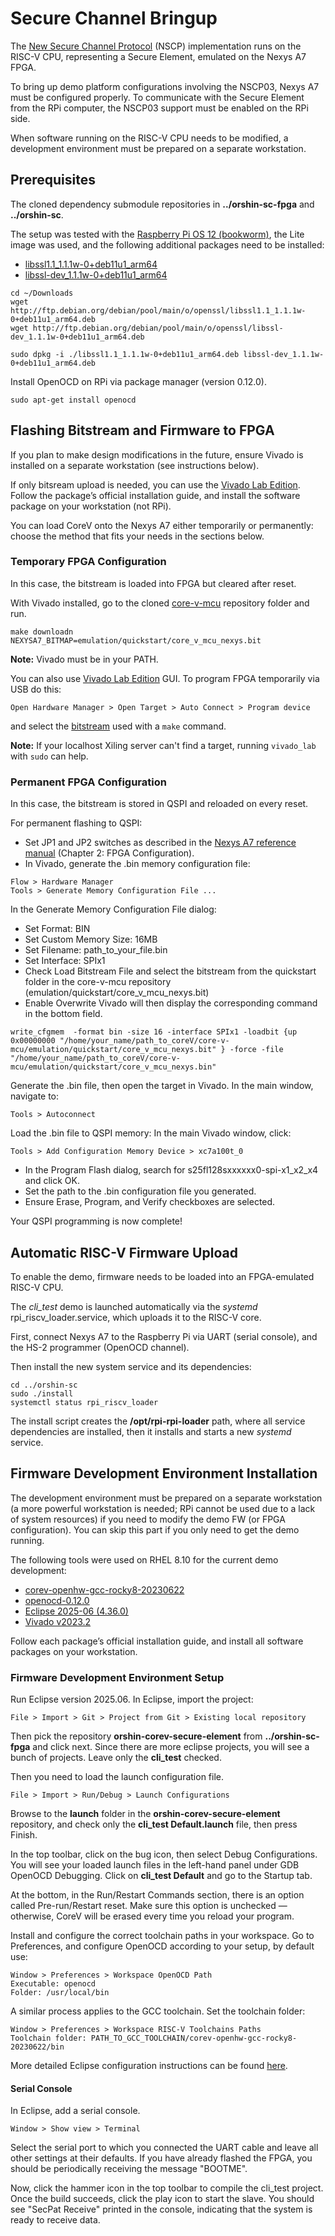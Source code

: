 # Secure Channel Bringup

The [New Secure Channel Protocol](https://github.com/securitypattern/orshin-STM32-client-scp03-nscp) (NSCP) implementation runs on the RISC-V CPU, representing a Secure Element, emulated on the Nexys A7 FPGA.

To bring up demo platform configurations involving the NSCP03, Nexys A7 must be configured properly.
To communicate with the Secure Element from the RPi computer, the NSCP03 support must be enabled on the RPi side.

When software running on the RISC-V CPU needs to be modified, a development environment must be prepared on a separate workstation.

## Prerequisites

The cloned dependency submodule repositories in **../orshin-sc-fpga** and **../orshin-sc**.

The setup was tested with the [Raspberry Pi OS 12 (bookworm)](https://www.raspberrypi.com/software/operating-systems/), the Lite image was used, and the following additional packages need to be installed:

- [libssl1.1_1.1.1w-0+deb11u1_arm64](http://ftp.debian.org/debian/pool/main/o/openssl/libssl1.1_1.1.1w-0+deb11u1_arm64.deb)
- [libssl-dev_1.1.1w-0+deb11u1_arm64](http://ftp.debian.org/debian/pool/main/o/openssl/libssl-dev_1.1.1w-0+deb11u1_arm64.deb)

```shell
cd ~/Downloads
wget http://ftp.debian.org/debian/pool/main/o/openssl/libssl1.1_1.1.1w-0+deb11u1_arm64.deb
wget http://ftp.debian.org/debian/pool/main/o/openssl/libssl-dev_1.1.1w-0+deb11u1_arm64.deb

sudo dpkg -i ./libssl1.1_1.1.1w-0+deb11u1_arm64.deb libssl-dev_1.1.1w-0+deb11u1_arm64.deb
```

Install OpenOCD on RPi via package manager (version 0.12.0).
```
sudo apt-get install openocd
```

## Flashing Bitstream and Firmware to FPGA
If you plan to make design modifications in the future, ensure Vivado is installed on a separate workstation (see instructions below).

If only bitsream upload is needed, you can use the [Vivado Lab Edition](https://www.xilinx.com/support/download/index.html/content/xilinx/en/downloadNav/vivado-design-tools.html). Follow the package’s official installation guide, and install the software package on your workstation (not RPi).

You can load CoreV onto the Nexys A7 either temporarily or permanently: choose the method that fits your needs in the sections below.

### Temporary FPGA Configuration

In this case, the bitstream is loaded into FPGA but cleared after reset.

With Vivado installed, go to the cloned [core-v-mcu](https://github.com/openhwgroup/core-v-mcu) repository folder and run.

```shell
make downloadn NEXYSA7_BITMAP=emulation/quickstart/core_v_mcu_nexys.bit
```

**Note:** Vivado must be in your PATH.

You can also use [Vivado Lab Edition](https://www.xilinx.com/support/download/index.html/content/xilinx/en/downloadNav/vivado-design-tools.html) GUI. To program FPGA temporarily via USB do this:
```
Open Hardware Manager > Open Target > Auto Connect > Program device
```
and select the [bitstream](https://github.com/openhwgroup/core-v-mcu/blob/master/emulation/quickstart/core_v_mcu_nexys.bit) used with a `make` command.

**Note:** If your localhost Xiling server can't find a target, running `vivado_lab` with `sudo` can help.

### Permanent FPGA Configuration

In this case, the bitstream is stored in QSPI and reloaded on every reset.

For permanent flashing to QSPI:
- Set JP1 and JP2 switches as described in the [Nexys A7 reference manual](https://digilent.com/reference/programmable-logic/nexys-a7/reference-manual) (Chapter 2: FPGA Configuration).
- In Vivado, generate the .bin memory configuration file:
```
Flow > Hardware Manager
Tools > Generate Memory Configuration File ...
```
In the Generate Memory Configuration File dialog:
- Set Format: BIN
- Set Custom Memory Size: 16MB
- Set Filename: path_to_your_file.bin
- Set Interface: SPIx1
- Check Load Bitstream File and select the bitstream from the quickstart folder in the core-v-mcu repository (emulation/quickstart/core_v_mcu_nexys.bit)
- Enable Overwrite
Vivado will then display the corresponding command in the bottom field.
```
write_cfgmem  -format bin -size 16 -interface SPIx1 -loadbit {up 0x00000000 "/home/your_name/path_to_coreV/core-v-mcu/emulation/quickstart/core_v_mcu_nexys.bit" } -force -file "/home/your_name/path_to_coreV/core-v-mcu/emulation/quickstart/core_v_mcu_nexys.bin"
```
Generate the .bin file, then open the target in Vivado. In the main window, navigate to:
```
Tools > Autoconnect
```
Load the .bin file to QSPI memory:
In the main Vivado window, click:
```
Tools > Add Configuration Memory Device > xc7a100t_0
```
- In the Program Flash dialog, search for s25fl128sxxxxxx0-spi-x1_x2_x4 and click OK.
- Set the path to the .bin configuration file you generated.
- Ensure Erase, Program, and Verify checkboxes are selected.

Your QSPI programming is now complete!

## Automatic RISC-V Firmware Upload

To enable the demo, firmware needs to be loaded into an FPGA-emulated RISC-V CPU.

The *cli_test* demo is launched automatically via the *systemd* rpi_riscv_loader.service, which uploads it to the
RISC-V core. 

First, connect Nexys A7 to the Raspberry Pi via UART (serial console), and the HS-2 programmer (OpenOCD channel).

Then install the new system service and its dependencies:
```
cd ../orshin-sc
sudo ./install
systemctl status rpi_riscv_loader
```
The install script creates the **/opt/rpi-rpi-loader** path, where all service dependencies are installed, then it installs and starts a new *systemd* service.


## Firmware Development Environment Installation

The development environment must be prepared on a separate workstation (a more powerful workstation is needed; RPi cannot be used due to a lack of system resources) if you
need to modify the demo FW (or FPGA configuration). You can skip this part if you only need to get the demo running.

The following tools were used on RHEL 8.10 for the current demo development:

- [corev-openhw-gcc-rocky8-20230622](https://buildbot.embecosm.com/job/corev-gcc-rocky8/lastSuccessfulBuild/artifact/build-sources.txt)
- [openocd-0.12.0](https://deac-fra.dl.sourceforge.net/project/openocd/openocd/0.12.0/openocd-0.12.0.zip?viasf=1)
- [Eclipse 2025-06 (4.36.0)](https://download.eclipse.org/eclipse/downloads/drops4/R-4.36-202505281830/)
- [Vivado v2023.2](https://www.xilinx.com/support/download/index.html/content/xilinx/en/downloadNav/vivado-design-tools/archive.html)

Follow each package’s official installation guide, and install all software packages on your workstation.

### Firmware Development Environment Setup

Run Eclipse version 2025.06. In Eclipse, import the project:

```
File > Import > Git > Project from Git > Existing local repository
```

Then pick the repository **orshin-corev-secure-element** from **../orshin-sc-fpga** and click next. Since
there are more eclipse projects, you will see a bunch of projects. Leave only the __cli_test__ checked.

Then you need to load the launch configuration file.
```
File > Import > Run/Debug > Launch Configurations
```

Browse to the **launch** folder in the **orshin-corev-secure-element** repository, and check
only the **cli_test Default.launch** file, then press Finish.

In the top toolbar, click on the bug icon, then select Debug Configurations.
You will see your loaded launch files in the left-hand panel under GDB OpenOCD
Debugging. Click on **cli_test Default** and go to the Startup tab.

At the bottom, in the Run/Restart Commands section, there is an option called
Pre-run/Restart reset. Make sure this option is unchecked — otherwise, CoreV
will be erased every time you reload your program.

Install and configure the correct toolchain paths in your workspace. Go to
Preferences, and configure OpenOCD according to your setup, by default use:

```
Window > Preferences > Workspace OpenOCD Path
Executable: openocd
Folder: /usr/local/bin 
```

A similar process applies to the GCC toolchain. Set the toolchain folder:

```
Window > Preferences > Workspace RISC-V Toolchains Paths
Toolchain folder: PATH_TO_GCC_TOOLCHAIN/corev-openhw-gcc-rocky8-20230622/bin
```

More detailed Eclipse configuration instructions can be found
[here](https://github.com/openhwgroup/core-v-mcu-cli-test).

#### Serial Console

In Eclipse, add a serial console.
```
Window > Show view > Terminal
```

Select the serial port to which you connected the UART cable and leave all
other settings at their defaults. If you have already flashed the FPGA, you
should be periodically receiving the message "BOOTME".

Now, click the hammer icon in the top toolbar to compile the cli_test project.
Once the build succeeds, click the play icon to start the slave. You should see
"SecPat Receive" printed in the console, indicating that the system is ready to
receive data.

